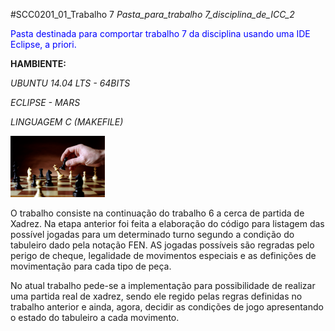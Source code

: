 #SCC0201_01_Trabalho 7
_Pasta_para_trabalho 7_disciplina_de_ICC_2_

<span style="color:blue;">Pasta destinada para comportar trabalho 7 da disciplina usando uma IDE Eclipse, a priori.</span>

<b>HAMBIENTE:</b>

_UBUNTU 14.04 LTS - 64BITS_

_ECLIPSE - MARS_

_LINGUAGEM C (MAKEFILE)_
<div style="width:100%;height:auto">
	<img src="chess.jpeg" alt="chess Image" style="width:30%;height:auto;">

<p>
O trabalho consiste na continuação do trabalho 6 a cerca de partida de Xadrez. Na etapa anterior foi feita a elaboração do código para listagem das possível jogadas para um determinado turno segundo a condição do tabuleiro dado pela notação FEN. AS jogadas possíveis são regradas pelo perigo de cheque, legalidade de movimentos especiais e as definições de movimentação para cada tipo de peça.
</p>
<p>
No atual trabalho pede-se a implementação para possibilidade de realizar uma partida real de xadrez, sendo ele regido pelas regras definidas no trabalho anterior e ainda, agora, decidir as condições de jogo apresentando o estado do tabuleiro a cada movimento.
</p>

</p>
